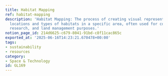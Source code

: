 ```yaml
---
title: Habitat Mapping
ref: habitat-mapping
description: 'Habitat Mapping: The process of creating visual representations of the
  locations and types of habitats in a specific area, often used for conservation,
  research, and land management purposes.'
notion_page_id: 214d6625-c679-8041-91bd-c8f11cac865c
exported_at: '2025-06-16T14:23:21.670478+00:00'
tags:
- sustainability
- resources
category:
- Space & Technology
id: GL169
---
```


